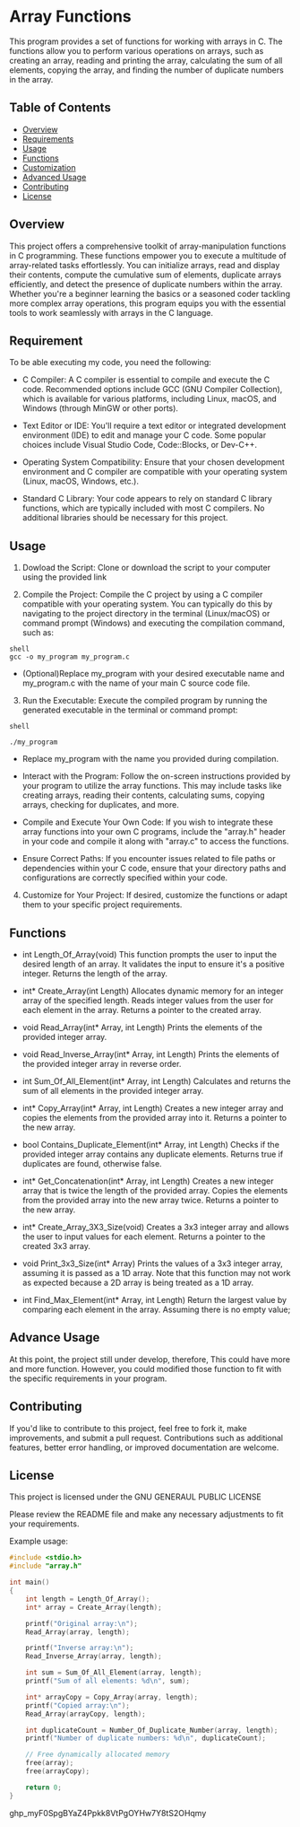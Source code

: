 # Array Functions

This program provides a set of functions for working with arrays in C. The functions allow you to perform various operations on arrays, such as creating an array, reading and printing the array, calculating the sum of all elements, copying the array, and finding the number of duplicate numbers in the array.

## Table of Contents
- [Overview](#overview)
- [Requirements](#requirements)
- [Usage](#usage)
- [Functions](#functions)
- [Customization](#customization)
- [Advanced Usage](#advanced-usage)
- [Contributing](#contributing)
- [License](#license)

## Overview

This project offers a comprehensive toolkit of array-manipulation functions in C programming. These functions empower you to execute a multitude of array-related tasks effortlessly. You can initialize arrays, read and display their contents, compute the cumulative sum of elements, duplicate arrays efficiently, and detect the presence of duplicate numbers within the array. Whether you're a beginner learning the basics or a seasoned coder tackling more complex array operations, this program equips you with the essential tools to work seamlessly with arrays in the C language.


## Requirement

To be able executing my code, you need the following:

- C Compiler: A C compiler is essential to compile and execute the C code. Recommended options include GCC (GNU Compiler Collection), which is available for various platforms, including Linux, macOS, and Windows (through MinGW or other ports).

- Text Editor or IDE: You'll require a text editor or integrated development environment (IDE) to edit and manage your C code. Some popular choices include Visual Studio Code, Code::Blocks, or Dev-C++.

- Operating System Compatibility: Ensure that your chosen development environment and C compiler are compatible with your operating system (Linux, macOS, Windows, etc.).

- Standard C Library: Your code appears to rely on standard C library functions, which are typically included with most C compilers. No additional libraries should be necessary for this project.

## Usage

1. Dowload the Script: Clone or download the script to your computer using the provided link

2. Compile the Project: Compile the C project by using a C compiler compatible with your operating system. You can typically do this by navigating to the project directory in the terminal (Linux/macOS) or command prompt (Windows) and executing the compilation command, such as:

~~~ 
shell
gcc -o my_program my_program.c
~~~

- (Optional)Replace my_program with your desired executable name and my_program.c with the name of your main C source code file.

3. Run the Executable: Execute the compiled program by running the generated executable in the terminal or command prompt:

~~~
shell

./my_program
~~~
- Replace my_program with the name you provided during compilation.

- Interact with the Program: Follow the on-screen instructions provided by your program to utilize the array functions. This may include tasks like creating arrays, reading their contents, calculating sums, copying arrays, checking for duplicates, and more.

- Compile and Execute Your Own Code: If you wish to integrate these array functions into your own C programs, include the "array.h" header in your code and compile it along with "array.c" to access the functions.

- Ensure Correct Paths: If you encounter issues related to file paths or dependencies within your C code, ensure that your directory paths and configurations are correctly specified within your code.

4. Customize for Your Project: If desired, customize the functions or adapt them to your specific project requirements.

## Functions

- int Length_Of_Array(void)
    This function prompts the user to input the desired length of an array.
    It validates the input to ensure it's a positive integer.
    Returns the length of the array.

- int* Create_Array(int Length)
    Allocates dynamic memory for an integer array of the specified length.
    Reads integer values from the user for each element in the array.
    Returns a pointer to the created array.

- void Read_Array(int* Array, int Length)
    Prints the elements of the provided integer array.

- void Read_Inverse_Array(int* Array, int Length)
    Prints the elements of the provided integer array in reverse order.

- int Sum_Of_All_Element(int* Array, int Length)
    Calculates and returns the sum of all elements in the provided integer array.

- int* Copy_Array(int* Array, int Length)
    Creates a new integer array and copies the elements from the provided array into it.
        Returns a pointer to the new array.

- bool Contains_Duplicate_Element(int* Array, int Length)
    Checks if the provided integer array contains any duplicate elements.
    Returns true if duplicates are found, otherwise false.

- int* Get_Concatenation(int* Array, int Length)
    Creates a new integer array that is twice the length of the provided array.
    Copies the elements from the provided array into the new array twice.
    Returns a pointer to the new array.

- int* Create_Array_3X3_Size(void)
    Creates a 3x3 integer array and allows the user to input values for each element.
    Returns a pointer to the created 3x3 array.

- void Print_3x3_Size(int* Array)
    Prints the values of a 3x3 integer array, assuming it is passed as a 1D array. Note that this function may not work as expected because a 2D array is being treated as a 1D array.

- int Find_Max_Element(int* Array, int Length)
    Return the largest value by comparing each element in the array. Assuming there is no empty value;

## Advance Usage

At this point, the project still under develop, therefore, This could have more and more function. However, you could modified those function to fit with the specific requirements in your program.


## Contributing

If you'd like to contribute to this project, feel free to fork it, make improvements, and submit a pull request. Contributions such as additional features, better error handling, or improved documentation are welcome.

## License

This project is licensed under the GNU GENERAUL PUBLIC LICENSE


Please review the README file and make any necessary adjustments to fit your requirements.


Example usage:

```c
#include <stdio.h>
#include "array.h"

int main()
{
    int length = Length_Of_Array();
    int* array = Create_Array(length);

    printf("Original array:\n");
    Read_Array(array, length);

    printf("Inverse array:\n");
    Read_Inverse_Array(array, length);

    int sum = Sum_Of_All_Element(array, length);
    printf("Sum of all elements: %d\n", sum);

    int* arrayCopy = Copy_Array(array, length);
    printf("Copied array:\n");
    Read_Array(arrayCopy, length);

    int duplicateCount = Number_Of_Duplicate_Number(array, length);
    printf("Number of duplicate numbers: %d\n", duplicateCount);

    // Free dynamically allocated memory
    free(array);
    free(arrayCopy);

    return 0;
}
```


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
